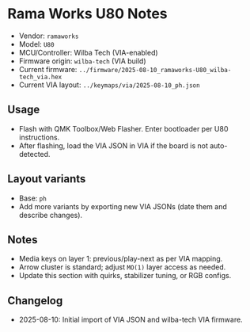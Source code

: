 # Rama Works U80 Notes

- Vendor: `ramaworks`
- Model: `U80`
- MCU/Controller: Wilba Tech (VIA-enabled)
- Firmware origin: `wilba-tech` (VIA build)
- Current firmware: `../firmware/2025-08-10_ramaworks-U80_wilba-tech_via.hex`
- Current VIA layout: `../keymaps/via/2025-08-10_ph.json`

## Usage
- Flash with QMK Toolbox/Web Flasher. Enter bootloader per U80 instructions.
- After flashing, load the VIA JSON in VIA if the board is not auto-detected.

## Layout variants
- Base: `ph`
- Add more variants by exporting new VIA JSONs (date them and describe changes).

## Notes
- Media keys on layer 1: previous/play-next as per VIA mapping.
- Arrow cluster is standard; adjust `MO(1)` layer access as needed.
- Update this section with quirks, stabilizer tuning, or RGB configs.

## Changelog
- 2025-08-10: Initial import of VIA JSON and wilba-tech VIA firmware.
